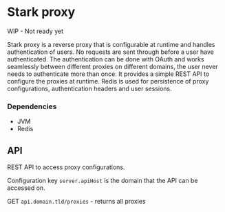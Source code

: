 Stark proxy
===========

WIP - Not ready yet

Stark proxy is a reverse proxy that is configurable at runtime and handles authentication of users. 
No requests are sent through before a user have authenticated.
The authentication can be done with OAuth and works seamlessly between different proxies on different domains, 
the user never needs to authenticate more than once.
It provides a simple REST API to configure the proxies at runtime.
Redis is used for persistence of proxy configurations, authentication headers and user sessions.

### Dependencies

- JVM
- Redis

API
---

REST API to access proxy configurations.

Configuration key `server.apiHost` is the domain that the API can be accessed on.

GET `api.domain.tld/proxies` - returns all proxies
